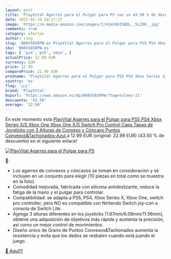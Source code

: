 ```yaml
---
layout: post
title: 'PlayVital Agarres para el Pulgar para PS con un 43.50 % de descuento'
date: 2021-02-19 18:17:17
image: 'https://m.media-amazon.com/images/I/41mVUbIhBDL._SL200_.jpg'
comments: true
category: ofertas
author: ring
slug: 'B08VS8SRPW-es PlayVital Agarres para el Pulgar para PS5 PS4 Xbox Series...'
sku: 'B08VS8SRPW-es'
tags: [ 'ps4','ps5','xbox', ]
actualPrice: 12.99 EUR
currency: EUR
price: 12.99
comparePrice: 22.99 EUR
prodname: 'PlayVital Agarres para el Pulgar para PS5 PS4 Xbox Series X/S Xbox One Xbox One X/S Switch Pro Control Caps Tapas de Joysticks con 3 Alturas de Convexo y Cóncavo Puntos Convexos&Tachonados-Azul '
country: 'es'
flag: '🇪🇸'
brand: 'PlayVital'
buyurl: 'https://www.amazon.es/dp/B08VS8SRPW/?tag=tolees-21'
descuento: '43.50'
average: '12.99'
---
```


En este momento está [PlayVital Agarres para el Pulgar para PS5 PS4 Xbox Series X/S Xbox One Xbox One X/S Switch Pro Control Caps Tapas de Joysticks con 3 Alturas de Convexo y Cóncavo Puntos Convexos&Tachonados-Azul ](https://www.amazon.es/dp/B08VS8SRPW/?tag=tolees-21) a 12.99 EUR (original: 22.99 EUR) (43.50 %  de descuento) en el siguiente enlace!

[![PlayVital Agarres para el Pulgar para PS](https://m.media-amazon.com/images/I/41mVUbIhBDL._SL200_.jpg)](https://www.amazon.es/dp/B08VS8SRPW/?tag=tolees-21)

🔎:

- Los agarres de convexos y cóncavos se toman en consideración y se incluyen en un conjunto para elegir (10 piezas en total como se muestra en la foto).
- Comodidad mejorada, fabricada con silicona antideslizante, reduce la fatiga de la mano y el pulgar para controlar.
- Compatibilidad: se adapta a PS5, PS4, Xbox Series X, Xbox One, switch pro controller, pero NO es compatible con Nintendo Switch joy-con o consola de Switch Lite.
- Agrega 3 alturas diferentes en los joysticks (1.67mm/6.08mm/11.56mm), obtenie una adquisición de objetivos más rápida y aumenta la precisión, así como un mejor control de movimientos.
- Diseño único de Grano de Puntos Convexos&Tachonados aumenta la resistencia y evita que los dedos se resbalen cuando está juando el juego.

[🛒 Aquí!!!](https://www.amazon.es/dp/B08VS8SRPW/?tag=tolees-21)
